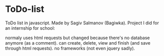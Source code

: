 # ToDo-list
ToDo list in javascript.
Made by Sagiv Salmanov (Bagiwka).
Project I did for an internship for school:

normaly uses html requests but changed because there's no database anymore (as a comment).
can create, delete, view and finish (and save through html requests).
no frameworks (not even jquery sadly).
